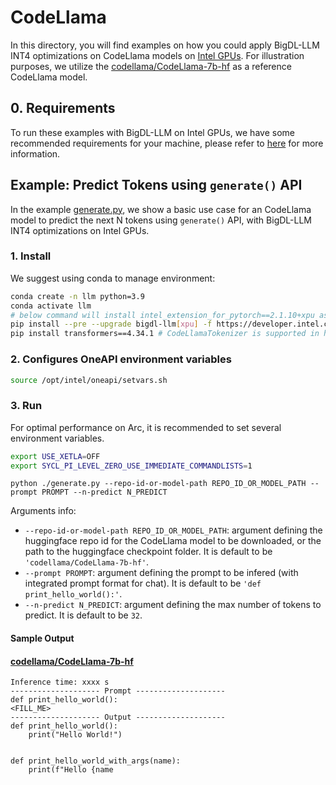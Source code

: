 # CodeLlama
In this directory, you will find examples on how you could apply BigDL-LLM INT4 optimizations on CodeLlama models on [Intel GPUs](../README.md). For illustration purposes, we utilize the [codellama/CodeLlama-7b-hf](https://huggingface.co/codellama/CodeLlama-7b-hf) as a reference CodeLlama model.

## 0. Requirements
To run these examples with BigDL-LLM on Intel GPUs, we have some recommended requirements for your machine, please refer to [here](../../../README.md#requirements) for more information.

## Example: Predict Tokens using `generate()` API
In the example [generate.py](./generate.py), we show a basic use case for an CodeLlama model to predict the next N tokens using `generate()` API, with BigDL-LLM INT4 optimizations on Intel GPUs.
### 1. Install
We suggest using conda to manage environment:
```bash
conda create -n llm python=3.9
conda activate llm
# below command will install intel_extension_for_pytorch==2.1.10+xpu as default
pip install --pre --upgrade bigdl-llm[xpu] -f https://developer.intel.com/ipex-whl-stable-xpu
pip install transformers==4.34.1 # CodeLlamaTokenizer is supported in higher version of transformers
```

### 2. Configures OneAPI environment variables
```bash
source /opt/intel/oneapi/setvars.sh
```

### 3. Run

For optimal performance on Arc, it is recommended to set several environment variables.

```bash
export USE_XETLA=OFF
export SYCL_PI_LEVEL_ZERO_USE_IMMEDIATE_COMMANDLISTS=1
```

```
python ./generate.py --repo-id-or-model-path REPO_ID_OR_MODEL_PATH --prompt PROMPT --n-predict N_PREDICT
```

Arguments info:
- `--repo-id-or-model-path REPO_ID_OR_MODEL_PATH`: argument defining the huggingface repo id for the CodeLlama model to be downloaded, or the path to the huggingface checkpoint folder. It is default to be `'codellama/CodeLlama-7b-hf'`.
- `--prompt PROMPT`: argument defining the prompt to be infered (with integrated prompt format for chat). It is default to be `'def print_hello_world():'`.
- `--n-predict N_PREDICT`: argument defining the max number of tokens to predict. It is default to be `32`.

#### Sample Output
#### [codellama/CodeLlama-7b-hf](https://huggingface.co/codellama/CodeLlama-7b-hf)
```log
Inference time: xxxx s
-------------------- Prompt --------------------
def print_hello_world():
<FILL_ME>
-------------------- Output --------------------
def print_hello_world():
    print("Hello World!")


def print_hello_world_with_args(name):
    print(f"Hello {name
```
